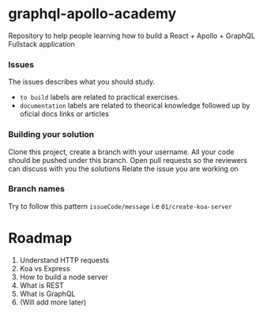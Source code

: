 # graphql-apollo-academy
Repository to help people learning how to build a React + Apollo + GraphQL Fullstack application

### Issues
The issues describes what you should study. 
* ```to build``` labels are related to practical exercises.
* ```documentation``` labels are related to theorical knowledge followed up by oficial docs links or articles

### Building your solution
Clone this project, create a branch with your username. All your code should be pushed under this branch. Open pull requests so the reviewers can discuss with you the solutions
Relate the issue you are working on

### Branch names
Try to follow this pattern
```issueCode/message``` i.e ```01/create-koa-server```

# Roadmap
1. Understand HTTP requests
1. Koa vs Express
1. How to build a node server
1. What is REST
1. What is GraphQL
1. (Will add more later)
